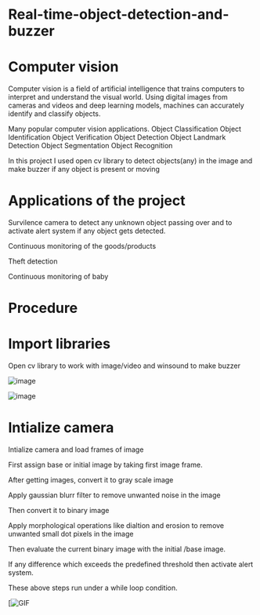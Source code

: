 
#  Real-time-object-detection-and-buzzer

# Computer vision
Computer vision is a field of artificial intelligence that trains computers to interpret and understand the visual world. 
Using digital images from cameras and videos and deep learning models, machines can accurately identify and classify objects.

Many popular computer vision applications.
    Object Classification
    Object Identification 
    Object Verification
    Object Detection 
    Object Landmark Detection
    Object Segmentation
    Object Recognition
  
In this project I used open cv library to detect objects(any) in the image and make buzzer if any object is present or moving

# Applications of the project
Survilence camera  to detect any unknown object passing over and to activate alert system if any object gets detected.

Continuous monitoring of the goods/products

Theft detection

Continuous monitoring of baby

# Procedure

# Import libraries
Open cv library to work with image/video and winsound to make buzzer

![image](https://user-images.githubusercontent.com/69953585/110923627-1b5e1780-8347-11eb-83a8-39db6fe71165.png)




![image](https://user-images.githubusercontent.com/69953585/110927916-3f702780-834c-11eb-8afb-19f0b06d2837.png)


# Intialize camera
Intialize camera and load frames of image 

First assign base or initial image by taking first image frame.

After getting images, convert it to gray scale image 

Apply gaussian blurr filter to remove unwanted noise in the image

Then convert it to binary image

Apply morphological operations like dialtion and erosion to remove unwanted small dot pixels in the image

Then evaluate the current binary image with the initial /base image.

If any difference which exceeds the predefined threshold then activate alert system.

These above steps run under a while loop condition.





[![GIF](https://github.com/Thushar-marvel/Real-time-object-detetion-and-buzzer/blob/main/ezgif.com-video-to-gif.gif)




